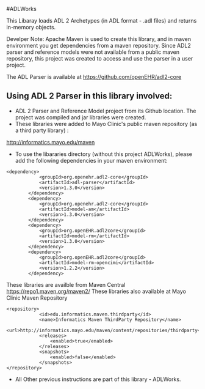 #ADLWorks

This Libaray loads ADL 2 Archetypes (in ADL format - .adl files) and returns in-memory objects.

Develper Note:
Apache Maven is used to create this library, and in maven environment
you get dependencies from a maven repository. Since ADL2 parser and
reference models were not available from a public maven repository, 
this project was created to access and use the parser in a user project.

The ADL Parser is available at 
https://github.com/openEHR/adl2-core

## Using ADL 2 Parser in this library involved:
* ADL 2 Parser and Reference Model project from its Github location. The project was compiled and jar libraries were created.
* These libraries were added to Mayo Clinic's public maven repository (as a third party library) : 

http://informatics.mayo.edu/maven

* To use the libararies directory (without this project ADLWorks), please add the following dependencies in your maven environment:
```
<dependency>
            <groupId>org.openehr.adl2-core</groupId>
            <artifactId>adl-parser</artifactId>
            <version>1.3.0</version>
        </dependency>
        <dependency>
            <groupId>org.openehr.adl2-core</groupId>
            <artifactId>model-am</artifactId>
            <version>1.3.0</version>
        </dependency>
        <dependency>
            <groupId>org.openEHR.adl2core</groupId>
            <artifactId>model-rm</artifactId>
            <version>1.3.0</version>
        </dependency>
        <dependency>
            <groupId>org.openEHR.adl2core</groupId>
            <artifactId>model-rm-opencimi</artifactId>
            <version>1.2.2</version>
        </dependency>
```
These libraries are availble from Maven Central https://repo1.maven.org/maven2/
These libraries also available at Mayo Clinic Maven Repository
```
<repository>
            <id>edu.informatics.maven.thirdparty</id>
            <name>Informatics Maven ThirdParty Repository</name>
            <url>http://informatics.mayo.edu/maven/content/repositories/thirdparty</url>
            <releases>
                <enabled>true</enabled>
            </releases>
            <snapshots>
                <enabled>false</enabled>
            </snapshots>
</repository>
```
* All Other previous instructions are part of this library - ADLWorks.
